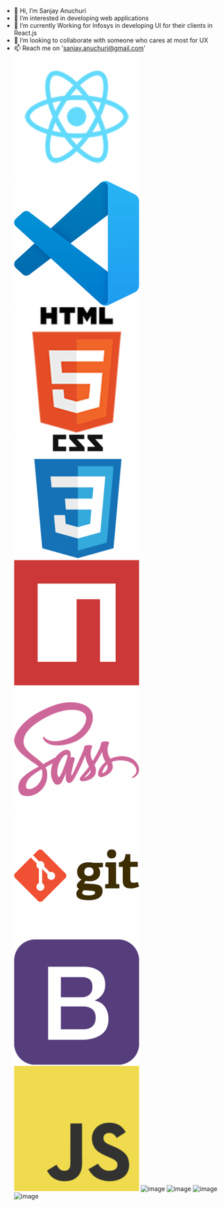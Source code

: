 - 👋 Hi, I’m Sanjay Anuchuri
- 👀 I’m interested in developing web applications
- 🌱 I’m currently Working for Infosys in developing UI for their clients in React.js
- 💞️ I’m looking to collaborate with someone who cares at most for UX
- 📫 Reach me on 'sanjay.anuchuri@gmail.com'
![image](https://raw.githubusercontent.com/github/explore/80688e429a7d4ef2fca1e82350fe8e3517d3494d/topics/react/react.png)
![image](https://raw.githubusercontent.com/github/explore/80688e429a7d4ef2fca1e82350fe8e3517d3494d/topics/visual-studio-code/visual-studio-code.png)
![image](https://raw.githubusercontent.com/github/explore/80688e429a7d4ef2fca1e82350fe8e3517d3494d/topics/html/html.png)
![image](https://raw.githubusercontent.com/github/explore/80688e429a7d4ef2fca1e82350fe8e3517d3494d/topics/css/css.png)
![image](https://raw.githubusercontent.com/github/explore/80688e429a7d4ef2fca1e82350fe8e3517d3494d/topics/npm/npm.png)
![image](https://raw.githubusercontent.com/github/explore/80688e429a7d4ef2fca1e82350fe8e3517d3494d/topics/sass/sass.png)
![image](https://raw.githubusercontent.com/github/explore/80688e429a7d4ef2fca1e82350fe8e3517d3494d/topics/git/git.png)
![image](https://raw.githubusercontent.com/github/explore/80688e429a7d4ef2fca1e82350fe8e3517d3494d/topics/bootstrap/bootstrap.png)
![image](https://raw.githubusercontent.com/github/explore/80688e429a7d4ef2fca1e82350fe8e3517d3494d/topics/javascript/javascript.png)
![image]()
![image]()
![image]()
![image]()



<!---
sanjaydell/sanjaydell is a ✨ special ✨ repository because its `README.md` (this file) appears on your GitHub profile.
You can click the Preview link to take a look at your changes.
--->
